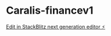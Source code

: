# Caralis-financev1

[Edit in StackBlitz next generation editor ⚡️](https://stackblitz.com/~/github.com/thalleshcmm/Caralis-financev1)